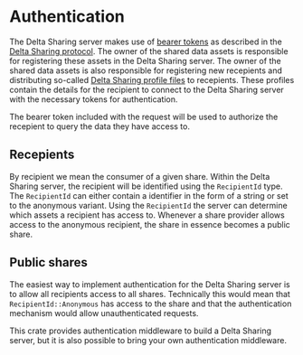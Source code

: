 # Authentication

The Delta Sharing server makes use of [bearer tokens](https://datatracker.ietf.org/doc/html/rfc6750) as described in the [Delta Sharing protocol](https://github.com/delta-io/delta-sharing/blob/main/PROTOCOL.md). The owner of the shared data assets is responsible for registering these assets in the Delta Sharing server. The owner of the shared data assets is also responsible for registering new recepients and distributing so-called [Delta Sharing profile files](https://github.com/delta-io/delta-sharing/blob/main/PROTOCOL.md#profile-file-format) to recepients. These profiles contain the details for the recipient to connect to the Delta Sharing server with the necessary tokens for authentication.

The bearer token included with the request will be used to authorize the recepient to query the data they have access to.

## Recepients

By recipient we mean the consumer of a given share. Within the Delta Sharing server, the recipient will be identified using the `RecipientId` type. The `RecipientId` can either contain a identifier in the form of a string or set to the anonymous variant. Using the `RecipientId` the server can determine which assets a recipient has access to. Whenever a share provider allows access to the anonymous recipient, the share in essence becomes a public share.

## Public shares

The easiest way to implement authentication for the Delta Sharing server is to allow all recipients access to all shares. Technically this would mean that `RecipientId::Anonymous` has access to the share and that the authentication mechanism would allow unauthenticated requests.

This crate provides authentication middleware to build a Delta Sharing server, but it is also possible to bring your own authentication middleware.